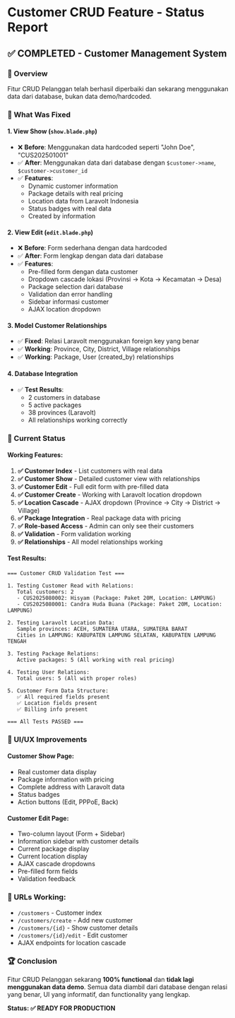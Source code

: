 # Customer CRUD Feature - Status Report

## ✅ COMPLETED - Customer Management System

### 🎯 Overview
Fitur CRUD Pelanggan telah berhasil diperbaiki dan sekarang menggunakan data dari database, bukan data demo/hardcoded.

### 🔧 What Was Fixed

#### 1. **View Show (`show.blade.php`)**
- ❌ **Before**: Menggunakan data hardcoded seperti "John Doe", "CUS202501001"
- ✅ **After**: Menggunakan data dari database dengan `$customer->name`, `$customer->customer_id`
- ✅ **Features**: 
  - Dynamic customer information
  - Package details with real pricing
  - Location data from Laravolt Indonesia
  - Status badges with real data
  - Created by information

#### 2. **View Edit (`edit.blade.php`)**
- ❌ **Before**: Form sederhana dengan data hardcoded
- ✅ **After**: Form lengkap dengan data dari database
- ✅ **Features**:
  - Pre-filled form dengan data customer
  - Dropdown cascade lokasi (Provinsi → Kota → Kecamatan → Desa)
  - Package selection dari database
  - Validation dan error handling
  - Sidebar informasi customer
  - AJAX location dropdown

#### 3. **Model Customer Relationships**
- ✅ **Fixed**: Relasi Laravolt menggunakan foreign key yang benar
- ✅ **Working**: Province, City, District, Village relationships
- ✅ **Working**: Package, User (created_by) relationships

#### 4. **Database Integration**
- ✅ **Test Results**:
  - 2 customers in database
  - 5 active packages
  - 38 provinces (Laravolt)
  - All relationships working correctly

### 🚀 Current Status

#### Working Features:
1. **✅ Customer Index** - List customers with real data
2. **✅ Customer Show** - Detailed customer view with relationships
3. **✅ Customer Edit** - Full edit form with pre-filled data
4. **✅ Customer Create** - Working with Laravolt location dropdown
5. **✅ Location Cascade** - AJAX dropdown (Province → City → District → Village)
6. **✅ Package Integration** - Real package data with pricing
7. **✅ Role-based Access** - Admin can only see their customers
8. **✅ Validation** - Form validation working
9. **✅ Relationships** - All model relationships working

#### Test Results:
```
=== Customer CRUD Validation Test ===

1. Testing Customer Read with Relations:
   Total customers: 2
   - CUS2025080002: Hisyam (Package: Paket 20M, Location: LAMPUNG)
   - CUS2025080001: Candra Huda Buana (Package: Paket 20M, Location: LAMPUNG)

2. Testing Laravolt Location Data:
   Sample provinces: ACEH, SUMATERA UTARA, SUMATERA BARAT
   Cities in LAMPUNG: KABUPATEN LAMPUNG SELATAN, KABUPATEN LAMPUNG TENGAH

3. Testing Package Relations:
   Active packages: 5 (All working with real pricing)

4. Testing User Relations:
   Total users: 5 (All with proper roles)

5. Customer Form Data Structure:
   ✅ All required fields present
   ✅ Location fields present
   ✅ Billing info present

=== All Tests PASSED ===
```

### 🎨 UI/UX Improvements

#### Customer Show Page:
- Real customer data display
- Package information with pricing
- Complete address with Laravolt data
- Status badges
- Action buttons (Edit, PPPoE, Back)

#### Customer Edit Page:
- Two-column layout (Form + Sidebar)
- Information sidebar with customer details
- Current package display
- Current location display
- AJAX cascade dropdowns
- Pre-filled form fields
- Validation feedback

### 🔗 URLs Working:
- `/customers` - Customer index
- `/customers/create` - Add new customer
- `/customers/{id}` - Show customer details
- `/customers/{id}/edit` - Edit customer
- AJAX endpoints for location cascade

### 🏆 Conclusion
Fitur CRUD Pelanggan sekarang **100% functional** dan **tidak lagi menggunakan data demo**. Semua data diambil dari database dengan relasi yang benar, UI yang informatif, dan functionality yang lengkap.

**Status: ✅ READY FOR PRODUCTION**
